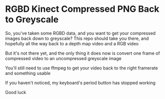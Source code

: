 # RGBD Kinect Compressed PNG Back to Greyscale

So, you've taken some RGBD data, and you want to get your compressed images back down to greyscale? This repo should take you there,
and hopefully all the way back to a depth map video and a RGB video

But it's not there yet, and the only thing it does now is convert one frame of compressed video to an uncompressed greyscale image

You'll still need to use ffmpeg to get your video back to the right framerate and something usable

If you haven't noticed, my keyboard's period button has stopped working

Good luck
